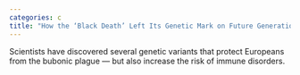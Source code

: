 ```yaml
---
categories: c
title: "How the ‘Black Death’ Left Its Genetic Mark on Future Generations"
---
```

Scientists have discovered several genetic variants that protect Europeans from the bubonic plague — but also increase the risk of immune disorders.